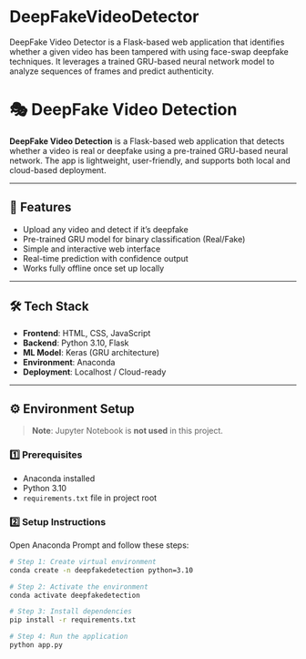 # DeepFakeVideoDetector
DeepFake Video Detector is a Flask-based web application that identifies whether a given video has been tampered with using face-swap deepfake techniques. It leverages a trained GRU-based neural network model to analyze sequences of frames and predict authenticity. 
# 🎭 DeepFake Video Detection

**DeepFake Video Detection** is a Flask-based web application that detects whether a video is real or deepfake using a pre-trained GRU-based neural network. The app is lightweight, user-friendly, and supports both local and cloud-based deployment.

---

## 🚀 Features

- Upload any video and detect if it’s deepfake
- Pre-trained GRU model for binary classification (Real/Fake)
- Simple and interactive web interface
- Real-time prediction with confidence output
- Works fully offline once set up locally

---

## 🛠 Tech Stack

- **Frontend**: HTML, CSS, JavaScript  
- **Backend**: Python 3.10, Flask  
- **ML Model**: Keras (GRU architecture)  
- **Environment**: Anaconda  
- **Deployment**: Localhost / Cloud-ready

---

## ⚙️ Environment Setup

> **Note**: Jupyter Notebook is **not used** in this project.

### 1️⃣ Prerequisites

- Anaconda installed
- Python 3.10
- `requirements.txt` file in project root

### 2️⃣ Setup Instructions

Open Anaconda Prompt and follow these steps:

```bash
# Step 1: Create virtual environment
conda create -n deepfakedetection python=3.10

# Step 2: Activate the environment
conda activate deepfakedetection

# Step 3: Install dependencies
pip install -r requirements.txt

# Step 4: Run the application
python app.py
